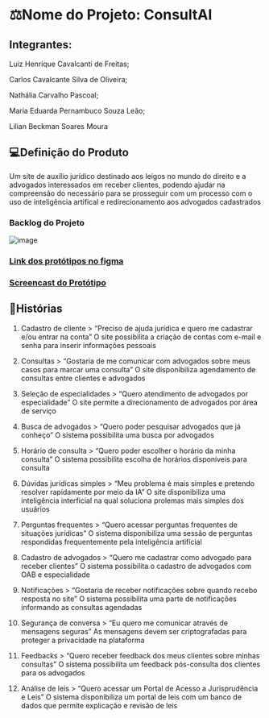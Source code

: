 # ⚖️Nome do Projeto: ConsultAI

## Integrantes: 

Luiz Henrique Cavalcanti de Freitas;

Carlos Cavalcante Silva de Oliveira;

Nathália Carvalho Pascoal;

Maria Eduarda Pernambuco Souza Leão;

Lilian Beckman Soares Moura

## 💻Definição do Produto 

Um site de auxílio jurídico destinado aos leigos no mundo do direito e a advogados interessados em receber clientes, podendo ajudar na compreensão do necessário para se prosseguir com um processo com o uso de inteligência artifical e redirecionamento aos advogados cadastrados



### Backlog do Projeto
![image](https://github.com/user-attachments/assets/28bcc004-0c2a-443d-b53a-19dc54dc71d8)

### [Link dos protótipos no figma](https://www.figma.com/design/ic2pmGk5CazRxmTHdqumtf/CONSULTAI?node-id=0-1&node-type=CANVAS&t=e7DpMNWYEskechkn-0)

### [Screencast do Protótipo](https://drive.google.com/file/d/1W-QPMvT-gxv3wDlL3Aid3Ku6qnedX4IY/view?usp=sharing)

## 📖Histórias

1. Cadastro de cliente > “Preciso de ajuda jurídica e quero me cadastrar e/ou entrar na conta”
O site possibilita a criação de contas com e-mail e senha para inserir informações pessoais

2. Consultas > “Gostaria de me comunicar com advogados sobre meus casos para marcar uma consulta”
O site disponibiliza agendamento de consultas entre clientes e advogados

3. Seleção de especialidades > “Quero atendimento de advogados por especialidade”
O site permite a direcionamento de advogados por área de serviço

4. Busca de advogados > “Quero poder pesquisar advogados que já conheço”
O sistema possibilita uma busca por advogados

5. Horário de consulta > “Quero poder escolher o horário da minha consulta”
O sistema possibilita escolha de horários disponíveis para consulta

6. Dúvidas jurídicas simples > “Meu problema é mais simples e pretendo resolver rapidamente por meio da IA”
O site disponibiliza uma inteligência interficial na qual soluciona prolemas mais simples dos usuários

7. Perguntas frequentes > “Quero acessar perguntas frequentes de situações jurídicas”
O sistema disponibiliza uma sessão de perguntas respondidas frequentemente pela inteligência artificial

8. Cadastro de advogados > “Quero me cadastrar como advogado para receber clientes”
O sistema possibilita o cadastro de advogados com OAB e especialidade

9. Notificações > “Gostaria de receber notificações sobre quando recebo resposta no site”
O sistema possibilita uma parte de notificações informando as consultas agendadas

10. Segurança de conversa > “Eu quero me comunicar através de mensagens seguras”
As mensagens devem ser criptografadas para proteger a privacidade na plataforma

11. Feedbacks > “Quero receber feedback dos meus clientes sobre minhas consultas”
O sistema possibilita um feedback pós-consulta dos clientes para os advogados

12. Análise de leis > “Quero acessar um Portal de Acesso a Jurisprudência e Leis”
O sistema disponibiliza um portal de leis com um banco de dados que permite explicação e revisão de leis















